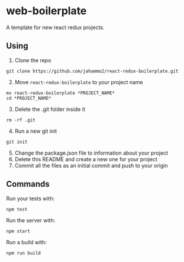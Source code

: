 <!--- TODO remove all unnecesary packages --->

# web-boilerplate
A template for new react redux projects.

## Using
1. Clone the repo
```
git clone https://github.com/jahammo2/react-redux-boilerplate.git
```
2. Move `react-redux-boilerplate` to your project name
```
mv react-redux-boilerplate *PROJECT_NAME*
cd *PROJECT_NAME*
```
3. Delete the .git folder inside it
```
rm -rf .git
```
4. Run a new git init
```
git init
```
5. Change the package.json file to information about your project
6. Delete this README and create a new one for your project
7. Commit all the files as an initial commit and push to your origin

## Commands

Run your tests with:
```
npm test
```
Run the server with:
```
npm start
```
Run a build with:
```
npm run build
```

